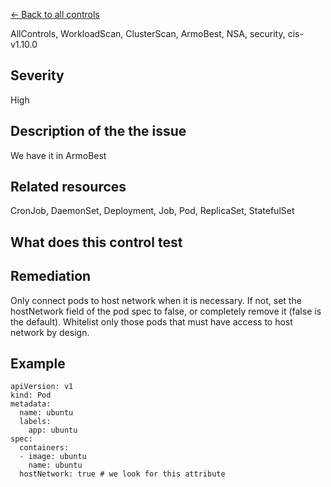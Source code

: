 [← Back to all controls](index.md)


AllControls, WorkloadScan, ClusterScan, ArmoBest, NSA, security, cis-v1.10.0

## Severity

High

## Description of the the issue

We have it in ArmoBest

## Related resources

CronJob, DaemonSet, Deployment, Job, Pod, ReplicaSet, StatefulSet

## What does this control test

## Remediation

Only connect pods to host network when it is necessary. If not, set the hostNetwork field of the pod spec to false, or completely remove it (false is the default). Whitelist only those pods that must have access to host network by design.

## Example

```
apiVersion: v1
kind: Pod
metadata:
  name: ubuntu
  labels:
    app: ubuntu
spec:
  containers:
  - image: ubuntu
    name: ubuntu
  hostNetwork: true # we look for this attribute 

```
